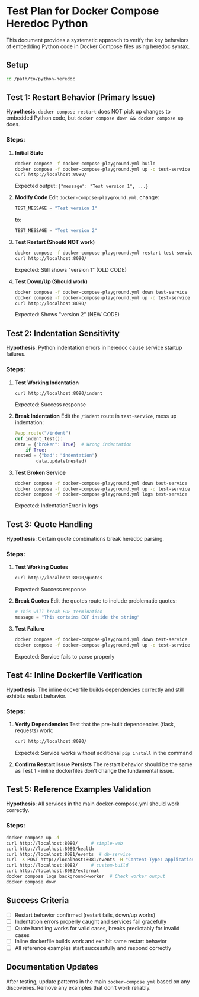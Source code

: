 # Test Plan for Docker Compose Heredoc Python

This document provides a systematic approach to verify the key behaviors of embedding Python code in Docker Compose files using heredoc syntax.

## Setup

```bash
cd /path/to/python-heredoc
```

## Test 1: Restart Behavior (Primary Issue)

**Hypothesis**: `docker compose restart` does NOT pick up changes to embedded Python code, but `docker compose down && docker compose up` does.

### Steps:

1. **Initial State**
   ```bash
   docker compose -f docker-compose-playground.yml build
   docker compose -f docker-compose-playground.yml up -d test-service
   curl http://localhost:8090/
   ```
   Expected output: `{"message": "Test version 1", ...}`

2. **Modify Code**
   Edit `docker-compose-playground.yml`, change:
   ```python
   TEST_MESSAGE = "Test version 1"
   ```
   to:
   ```python
   TEST_MESSAGE = "Test version 2"
   ```

3. **Test Restart (Should NOT work)**
   ```bash
   docker compose -f docker-compose-playground.yml restart test-service
   curl http://localhost:8090/
   ```
   Expected: Still shows "version 1" (OLD CODE)

4. **Test Down/Up (Should work)**
   ```bash
   docker compose -f docker-compose-playground.yml down test-service
   docker compose -f docker-compose-playground.yml up -d test-service
   curl http://localhost:8090/
   ```
   Expected: Shows "version 2" (NEW CODE)

## Test 2: Indentation Sensitivity

**Hypothesis**: Python indentation errors in heredoc cause service startup failures.

### Steps:

1. **Test Working Indentation**
   ```bash
   curl http://localhost:8090/indent
   ```
   Expected: Success response

2. **Break Indentation**
   Edit the `/indent` route in `test-service`, mess up indentation:
   ```python
   @app.route("/indent")
   def indent_test():
   data = {"broken": True}  # Wrong indentation
       if True:
   nested = {"bad": "indentation"}
           data.update(nested)
   ```

3. **Test Broken Service**
   ```bash
   docker compose -f docker-compose-playground.yml down test-service
   docker compose -f docker-compose-playground.yml up -d test-service
   docker compose -f docker-compose-playground.yml logs test-service
   ```
   Expected: IndentationError in logs

## Test 3: Quote Handling

**Hypothesis**: Certain quote combinations break heredoc parsing.

### Steps:

1. **Test Working Quotes**
   ```bash
   curl http://localhost:8090/quotes
   ```
   Expected: Success response

2. **Break Quotes**
   Edit the quotes route to include problematic quotes:
   ```python
   # This will break EOF termination
   message = "This contains EOF inside the string"
   ```

3. **Test Failure**
   ```bash
   docker compose -f docker-compose-playground.yml down test-service  
   docker compose -f docker-compose-playground.yml up -d test-service
   ```
   Expected: Service fails to parse properly

## Test 4: Inline Dockerfile Verification

**Hypothesis**: The inline dockerfile builds dependencies correctly and still exhibits restart behavior.

### Steps:

1. **Verify Dependencies**
   Test that the pre-built dependencies (flask, requests) work:
   ```bash
   curl http://localhost:8090/
   ```
   Expected: Service works without additional `pip install` in the command

2. **Confirm Restart Issue Persists**
   The restart behavior should be the same as Test 1 - inline dockerfiles don't change the fundamental issue.

## Test 5: Reference Examples Validation

**Hypothesis**: All services in the main docker-compose.yml should work correctly.

### Steps:

```bash
docker compose up -d
curl http://localhost:8080/     # simple-web
curl http://localhost:8080/health
curl http://localhost:8081/events  # db-service
curl -X POST http://localhost:8081/events -H "Content-Type: application/json" -d '{"message":"test"}'
curl http://localhost:8082/     # custom-build
curl http://localhost:8082/external
docker compose logs background-worker  # Check worker output
docker compose down
```

## Success Criteria

- [ ] Restart behavior confirmed (restart fails, down/up works)
- [ ] Indentation errors properly caught and services fail gracefully
- [ ] Quote handling works for valid cases, breaks predictably for invalid cases
- [ ] Inline dockerfile builds work and exhibit same restart behavior
- [ ] All reference examples start successfully and respond correctly

## Documentation Updates

After testing, update patterns in the main `docker-compose.yml` based on any discoveries. Remove any examples that don't work reliably.